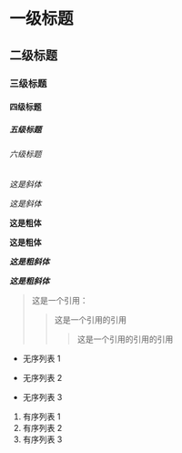 # 一级标题
## 二级标题
### 三级标题
#### 四级标题
##### 五级标题
###### 六级标题
*这是斜体*

_这是斜体_

**这是粗体**

__这是粗体__

***这是粗斜体***

___这是粗斜体___

>这是一个引用：
>>这是一个引用的引用
>>>这是一个引用的引用的引用

* 无序列表 1
+ 无序列表 2
- 无序列表 3

1. 有序列表 1
2. 有序列表 2
3. 有序列表 3